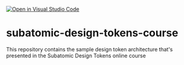 [![Open in Visual Studio Code](https://classroom.github.com/assets/open-in-vscode-2e0aaae1b6195c2367325f4f02e2d04e9abb55f0b24a779b69b11b9e10269abc.svg)](https://classroom.github.com/online_ide?assignment_repo_id=19276153&assignment_repo_type=AssignmentRepo)
# subatomic-design-tokens-course
This repository contains the sample design token architecture that's presented in the Subatomic Design Tokens online course
